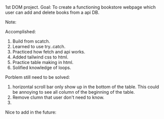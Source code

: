 1st DOM project.
Goal: To create a functioning bookstore webpage which user can add and delete books from a api DB.

Note: 

Accomplished:
1. Build from scatch.
2. Learned to use try..catch.
3. Practiced how fetch and api works.
4. Added tailwind css to html.
5. Practice table making in html.
6. Solified knowledge of loops. 

Porblem still need to be solved:
  1. horizontal scroll bar only show up in the bottom of the table. This could be annoying to see all column of the beginning of the table.
  2. Remove clumn that user don't need to know.
  3. 

Nice to add in the future:

